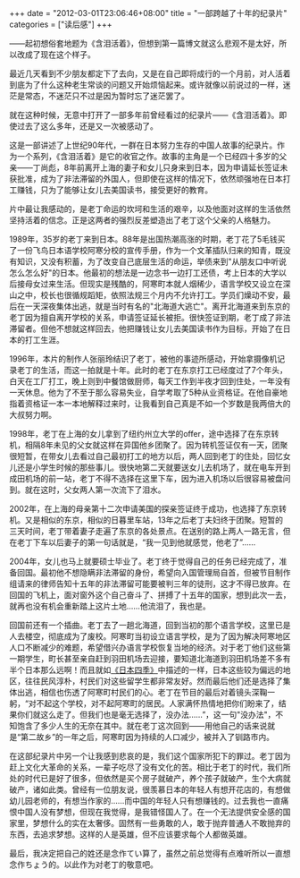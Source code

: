 +++
date = "2012-03-01T23:06:46+08:00"
title = "一部跨越了十年的纪录片"
categories = ["读后感"]
+++

——起初想俗套地题为《含泪活着》，但想到第一篇博文就这么悲观不是太好，所以改成了现在这个样子。

最近几天看到不少朋友都定下了去向，又是在自己即将成行的一个月前，对人活着到底为了什么这种老生常谈的问题又开始烦恼起来。或许就像以前说过的一样，迷茫是常态，不迷茫只不过是因为暂时忘了迷茫罢了。

就在这种时候，无意中打开了一部多年前曾经看过的纪录片——《含泪活着》。即使过去了这么多年，还是又一次被感动了。

<!--more-->

这是一部讲述了上世纪90年代，一群在日本努力生存的中国人故事的纪录片。作为一个系列，《含泪活着》是它的收官之作。故事的主角是一个已经四十多岁的父亲——丁尚彪，8年前离开上海的妻子和女儿只身来到日本，因为申请延长签证未获批准，成为了非法滞留的外国人，但即使在这样的情况下，依然顽强地在日本打工赚钱，只为了能够让女儿去美国读书，接受更好的教育。

片中最让我感动的，是老丁命运的坎坷和生活的艰辛，以及他面对这样的生活依然坚持活着的信念。正是这两者的强烈反差塑造出了老丁这个父亲的人格魅力。

1989年，35岁的老丁来到日本。88年是出国热潮高涨的时期，老丁花了5毛钱买了一份飞鸟日本语学校阿寒分校的宣传手册，作为一个文革插队归来的知青，既没有知识，又没有积蓄，为了改变自己底层生活的命运，举债来到"从朋友口中听说怎么怎么好"的日本。他最初的想法是一边念书一边打工还债，考上日本的大学以后接母女过来生活。但现实是残酷的，阿寒町本就人烟稀少，语言学校又设立在深山之中，校长也很循规蹈矩，依照法规三个月内不允许打工。学员们燥动不安，最后在一天深夜集体出逃，就是当时有名的"北海道大逃亡"。离开北海道来到东京的老丁因为擅自离开学校的关系，申请签证延长被拒。很快签证到期，老丁成了非法滞留者。但他不想就这样回去，他把赚钱让女儿去美国读书作为目标，开始了在日本的打工生涯。

1996年，本片的制作人张丽玲结识了老丁，被他的事迹所感动，开始拿摄像机记录老丁的生活，而这一拍就是十年。此时的老丁在东京打工已经度过了7个年头，白天在工厂打工，晚上则到中餐馆做厨师，每天工作到半夜才回到住处，一年没有一天休息。他为了不至于那么容易失业，自学考取了5种从业资格证。在他自豪地指着资格证一本一本地解释过来时，让我看到自己真是不如一个岁数是我两倍大的大叔努力啊。

1998年，老丁在上海的女儿拿到了纽约州立大学的offer，途中选择了在东京转机，相隔8年未见的父女就这样在异国他乡团聚了。因为转机签证仅有一天，团聚很短暂，在带女儿去看过自己最初打工的地方以后，两人回到老丁的住处，回忆女儿还是小学生时候的那些事儿。很快地第二天就要送女儿去机场了，就在电车开到成田机场的前一站，老丁不得不选择在这里下车，因为进入机场以后很容易被盘问到。就在这时，父女两人第一次流下了泪水。

2002年，在上海的母亲第十二次申请美国的探亲签证终于成功，也选择了东京转机。又是相似的东京，相似的日暮里车站，13年之后老丁夫妇终于团聚。短暂的三天时间，老丁带着妻子走遍了东京的各处景点。在送别的路上两人一路无言，但在老丁下车以后妻子的第一句话就是，“我一见到他就感觉，他老了”……

2004年，女儿也马上就要硕士毕业了。老丁终于觉得自己的任务已经完成了，准备回国。最初他不想隐瞒非法滞留的身份，希望向入国管理局自首，但被节目制作组请来的律师告知十五年的非法滞留可能要被判三年的徒刑，这才不得已放弃。在回国的飞机上，面对窗外这个自己奋斗了、拼搏了十五年的国家，想到此次一去，就再也没有机会重新踏上这片土地……他流泪了，我也是。

回国前还有一个插曲。老丁去了一趟北海道，回到当初的那个语言学校，这里已是人去楼空，彻底成为了废校。阿寒町当初设立语言学校，是为了因为解决阿寒地区人口不断减少的难题，希望借兴办语言学校恢复当地的经济。对于老丁他们这些第一期学生，町长甚至亲自赶到羽田机场去迎接，要知道北海道到羽田机场差不多有半个日本那么远啊！而且就如[《日本四季》](http://book.douban.com/subject/3267934/)中描述的一样，日本这些较为偏远的地区，往往民风淳朴，村民们对这些留学生都非常友好。然而最后他们还是选择了集体出逃，相信也伤透了阿寒町村民们的心。老丁在节目的最后对着镜头深鞠一躬，“对不起这个学校，对不起阿寒町的居民。人家满怀热情地把你们盼来了，结果你们就这么走了。但我们也是毫无选择了，没办法……”，这一句"没办法"，不知饱含了多少人生的无奈在其中。就在老丁这次回到——用他自己的话来说就是“第二故乡”的一年之后，阿寒町因为持续的人口减少，被并入了钏路市内。

在这部纪录片中另一个让我感到悲哀的是，我们这个国家所犯下的罪过。老丁因为赶上文化大革命的关系，一辈子吃尽了没有文化的苦。相比于老丁的时代，我们所处的时代已是好了很多，但依然是买个房子就破产，养个孩子就破产，生个大病就破产，诸如此类。曾经有一位朋友说，很羡慕日本的年轻人有想开花店的，有想做幼儿园老师的，有想当作家的……而中国的年轻人只有想赚钱的。过去我也一直痛恨中国人没有梦想，但现在我觉得，是我错怪国人了。在一个无法提供安全感的国家里，梦想什么的实在太奢侈。固然有一些勇敢的人，敢于抛弃普通人不敢抛弃的东西，去追求梦想。这样的人是英雄，但不应该要求每个人都做英雄。

最后，我决定把自己的姓还是念作てい算了，虽然之前总觉得有点难听所以一直想念作ちょう的。以此作为对老丁的敬意吧。
